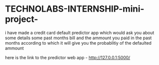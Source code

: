 # TECHNOLABS-INTERNSHIP-mini-project-

i have made a credit card default predictor app which would ask you about some details some past months bill and the ammount you paid in the past months according to which it will give you the probablitiy of the defaulted ammount 

here is the link to the predictor web app - 
http://127.0.0.1:5000/
